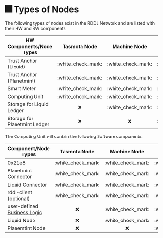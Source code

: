 # 🎆 Types of Nodes

The following types of nodes exist in the RDDL Network and are listed with their HW and SW components.

| HW Components/Node Types      |     Tasmota Node     |     Machine Node     |    Validator Node    |
| ----------------------------- | :------------------: | :------------------: | :------------------: |
| Trust Anchor (Liquid)         | :white\_check\_mark: | :white\_check\_mark: | :white\_check\_mark: |
| Trust Anchor (Planetmint)     | :white\_check\_mark: | :white\_check\_mark: | :white\_check\_mark: |
| Smart Meter                   | :white\_check\_mark: | :white\_check\_mark: | :white\_check\_mark: |
| Computing Unit                | :white\_check\_mark: | :white\_check\_mark: | :white\_check\_mark: |
| Storage for Liquid Ledger     |          :x:         | :white\_check\_mark: | :white\_check\_mark: |
| Storage for Planetmint Ledger |          :x:         |          :x:         | :white\_check\_mark: |



The Computing Unit will contain the following Software components.

| Component/Node Types                             |     Tasmota Node     |     Machine Node     |    Validator Node    |
| ------------------------------------------------ | :------------------: | :------------------: | :------------------: |
| 0x21e8                                           | :white\_check\_mark: | :white\_check\_mark: | :white\_check\_mark: |
| Planetmint Connector                             | :white\_check\_mark: | :white\_check\_mark: | :white\_check\_mark: |
| Liquid Connector                                 | :white\_check\_mark: | :white\_check\_mark: | :white\_check\_mark: |
| rddl-client (optional)                           | :white\_check\_mark: | :white\_check\_mark: | :white\_check\_mark: |
| user-defined [Business Logic](business-logic.md) |          :x:         | :white\_check\_mark: | :white\_check\_mark: |
| Liquid Node                                      |          :x:         | :white\_check\_mark: | :white\_check\_mark: |
| Planemtint Node                                  |          :x:         |          :x:         | :white\_check\_mark: |

